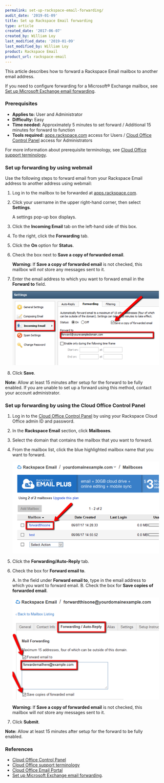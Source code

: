 ```yaml
---
permalink: set-up-rackspace-email-forwarding/
audit_date: '2019-01-09'
title: Set up Rackspace Email forwarding
type: article
created_date: '2017-06-07'
created_by: William Loy
last_modified_date: '2019-01-09'
last_modified_by: William Loy
product: Rackspace Email
product_url: rackspace-email
---
```


This article describes how to forward a Rackspace Email mailbox to another email address.

If you need to configure forwarding for a Microsoft&reg; Exchange mailbox, see [Set up Microsoft Exchange email forwarding](/support/how-to/set-up-microsoft-exchange-email-forwarding/).

### Prerequisites

- **Applies to:** User and Administrator
- **Difficulty:** Easy
- **Time needed:** Approximately 5 minutes to set forward / Additional 15 minutes for forward to function
- **Tools required:** [apps.rackspace.com](https://apps.rackspace.com/index.php) access for Users / [Cloud Office Control Panel](https://cp.rackspace.com) access for Administrators

For more information about prerequisite terminology, see [Cloud Office support terminology](/support/how-to/cloud-office-support-terminology).

### Set up forwarding by using webmail

Use the following steps to forward email from your Rackspace Email address to another address using webmail:

1. Log in to the mailbox to be forwarded at [apps.rackspace.com](https://apps.rackspace.com/index.php).
2. Click your username in the upper right-hand corner, then select **Settings**.

   A settings pop-up box displays.

3. Click the **Incoming Email** tab on the left-hand side of this box.
4. To the right, click the **Forwarding** tab.
5. Click the **On** option for **Status**.
6. Check the box next to **Save a copy of forwarded email**.

   **Warning:** If **Save a copy of forwarded email** is not checked, this mailbox will *not* store any messages sent to it.

7. Enter the email address to which you want to forward email in the **Forward to** field.

   ![](ForwardRSEWebmailSC2.png)

8. Click **Save**.

**Note:** Allow at least 15 minutes after setup for the forward to be fully enabled. If you are unable to set up a forward using this method, contact your account administrator.

### Set up forwarding by using the Cloud Office Control Panel

1.	Log in to the [Cloud Office Control Panel](https://cp.rackspace.com/Login.aspx?ReturnUrl=%2f "Cloud Office Control Panel") by using your Rackspace Cloud Office admin ID and password.
2. In the **Rackspace Email** section, click **Mailboxes**.
3. Select the domain that contains the mailbox that you want to forward.
4. From the mailbox list, click the blue highlighted mailbox name that you want to forward.

   ![](ForwardRSEcontrolpanelSC2.png)

5. Click the **Forwarding/Auto-Reply** tab.
6. Check the box for **Forward email to**.

   A. In the field under **Forward email to**, type in the email address to which you want to forward email.
   B. Check the box for **Save copies of forwarded email**.

   ![](ForwardRSEcontrolpanelSC3.png)

   **Warning:** If **Save a copy of forwarded email** is not checked, this mailbox will *not* store any messages sent to it.

7. Click **Submit**.

**Note:** Allow at least 15 minutes after setup for the forward to be fully enabled.

### References

- [Cloud Office Control Panel](https://cp.rackspace.com/Login.aspx?ReturnUrl=%2f "Cloud Office Control Panel")
- [Cloud Office support terminology](/support/how-to/cloud-office-support-terminology)
- [Cloud Office Email Portal](https://apps.rackspace.com/index.php)
- [Set up Microsoft Exchange email forwarding](/support/how-to/set-up-microsoft-exchange-email-forwarding/).

